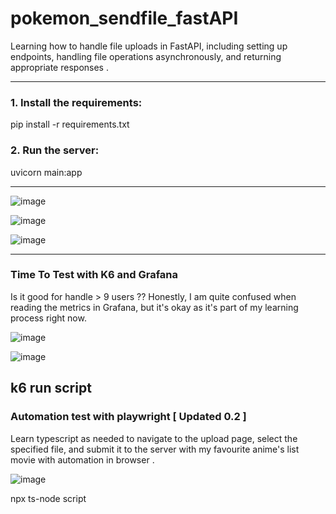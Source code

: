 # pokemon_sendfile_fastAPI
Learning how to handle file uploads in FastAPI, including setting up endpoints, handling file operations asynchronously, and returning appropriate responses .

----------------------------------------------
### 1. Install the requirements:
pip install -r requirements.txt

### 2. Run the server:
uvicorn main:app

----------------------------------------------

![image](https://github.com/andhitapandu/pokemon_sendfile_fastAPI/assets/154814230/5bfe667c-ff70-4716-82fe-26a6ead064d4)

![image](https://github.com/andhitapandu/pokemon_sendfile_fastAPI/assets/154814230/1c6049ae-98fa-4b33-abdf-382f0750481c)

![image](https://github.com/andhitapandu/pokemon_sendfile_fastAPI/assets/154814230/874b3537-0beb-4e58-80e7-cd68627cac80)

----------------------------------------------
### Time To Test with K6 and Grafana

Is it good for handle > 9 users ??
Honestly, I am quite confused when reading the metrics in Grafana, but it's okay as it's part of my learning process right now.

![image](https://github.com/andhitapandu/pokemon_sendfile_fastAPI/assets/154814230/fb1e921e-c4f1-46e7-b07e-fb001ffa1e9e)

![image](https://github.com/andhitapandu/pokemon_sendfile_fastAPI/assets/154814230/7f12e888-12ce-45be-aa42-9b8116adb328)

k6 run script
----------------------------------------------
### Automation test with playwright [ Updated 0.2 ]
Learn typescript as needed to navigate to the upload page, select the specified file, and submit it to the server with my favourite anime's list movie with automation in browser .

![image](https://github.com/andhitapandu/pokemon_sendfile_fastAPI/assets/154814230/8698d2f7-8e2d-4901-bfba-8aad645fb710)

npx ts-node script





